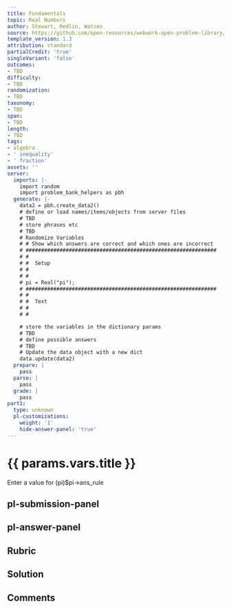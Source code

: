 ```yaml
---
title: Fundamentals
topic: Real Numbers
author: Stewart, Redlin, Watson
source: https://github.com/open-resources/webwork-open-problem-library/tree/master/Contrib/BrockPhysics/College_Physics_Urone/34.Frontiers_of_Physics/34-02.Relativity_Quantum_Gravity/NU_U17-34-02-001.pg
template_version: 1.3
attribution: standard
partialCredit: 'true'
singleVariant: 'false'
outcomes:
- TBD
difficulty:
- TBD
randomization:
- TBD
taxonomy:
- TBD
span:
- TBD
length:
- TBD
tags:
- algebra
- ' inequality'
- ' fraction'
assets: ''
server:
  imports: |-
    import random
    import problem_bank_helpers as pbh
  generate: |-
    data2 = pbh.create_data2()
    # define or load names/items/objects from server files
    # TBD
    # store phrases etc
    # TBD
    # Randomize Variables
    # # Show which answers are correct and which ones are incorrect
    # ##############################################################
    # #
    # #  Setup
    # #
    # #
    # pi = Real("pi");
    # ##############################################################
    # #
    # #  Text
    # #
    # #

    # store the variables in the dictionary params
    # TBD
    # define possible answers
    # TBD
    # Update the data object with a new dict
    data.update(data2)
  prepare: |
    pass
  parse: |
    pass
  grade: |
    pass
part1:
  type: unknown
  pl-customizations:
    weight: '1'
    hide-answer-panel: 'true'
---
```


# {{ params.vars.title }} 


Enter a value for (pi)$pi->ans_rule


## pl-submission-panel 


## pl-answer-panel 


## Rubric 


## Solution 


## Comments 


